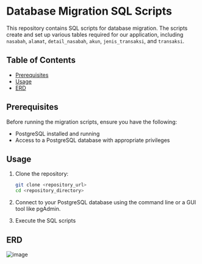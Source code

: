 # Database Migration SQL Scripts

This repository contains SQL scripts for database migration. The scripts create and set up various tables required for our application, including `nasabah`, `alamat`, `detail_nasabah`, `akun`, `jenis_transaksi`, and `transaksi`.

## Table of Contents

- [Prerequisites](#prerequisites)
- [Usage](#usage)
- [ERD](#erd)

## Prerequisites

Before running the migration scripts, ensure you have the following:

- PostgreSQL installed and running
- Access to a PostgreSQL database with appropriate privileges

## Usage

1. Clone the repository:
    ```bash
    git clone <repository_url>
    cd <repository_directory>
    ```

2. Connect to your PostgreSQL database using the command line or a GUI tool like pgAdmin.

3. Execute the SQL scripts

## ERD
![image](https://github.com/user-attachments/assets/7e17e421-78b9-4b0a-acce-bff83b189971)
